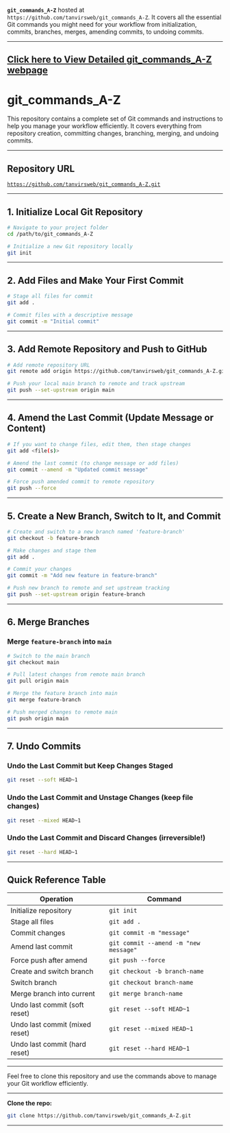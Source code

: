 **`git_commands_A-Z`** hosted at `https://github.com/tanvirsweb/git_commands_A-Z`. It covers all the essential Git commands you might need for your workflow from initialization, commits, branches, merges, amending commits, to undoing commits.

---

## [Click here to View Detailed git_commands_A-Z webpage](https://tanvirsweb.github.io/git_commands_A-Z/)

# git_commands_A-Z

This repository contains a complete set of Git commands and instructions to help you manage your workflow efficiently. It covers everything from repository creation, committing changes, branching, merging, and undoing commits.

---

## Repository URL

[`https://github.com/tanvirsweb/git_commands_A-Z.git`](https://github.com/tanvirsweb/git_commands_A-Z.git)

---

## 1. Initialize Local Git Repository

```bash
# Navigate to your project folder
cd /path/to/git_commands_A-Z

# Initialize a new Git repository locally
git init
```

---

## 2. Add Files and Make Your First Commit

```bash
# Stage all files for commit
git add .

# Commit files with a descriptive message
git commit -m "Initial commit"
```

---

## 3. Add Remote Repository and Push to GitHub

```bash
# Add remote repository URL
git remote add origin https://github.com/tanvirsweb/git_commands_A-Z.git

# Push your local main branch to remote and track upstream
git push --set-upstream origin main
```

---

## 4. Amend the Last Commit (Update Message or Content)

```bash
# If you want to change files, edit them, then stage changes
git add <file(s)>

# Amend the last commit (to change message or add files)
git commit --amend -m "Updated commit message"

# Force push amended commit to remote repository
git push --force
```

---

## 5. Create a New Branch, Switch to It, and Commit

```bash
# Create and switch to a new branch named 'feature-branch'
git checkout -b feature-branch

# Make changes and stage them
git add .

# Commit your changes
git commit -m "Add new feature in feature-branch"

# Push new branch to remote and set upstream tracking
git push --set-upstream origin feature-branch
```

---

## 6. Merge Branches

### Merge `feature-branch` into `main`

```bash
# Switch to the main branch
git checkout main

# Pull latest changes from remote main branch
git pull origin main

# Merge the feature branch into main
git merge feature-branch

# Push merged changes to remote main
git push origin main
```

---

## 7. Undo Commits

### Undo the Last Commit but Keep Changes Staged

```bash
git reset --soft HEAD~1
```

### Undo the Last Commit and Unstage Changes (keep file changes)

```bash
git reset --mixed HEAD~1
```

### Undo the Last Commit and Discard Changes (irreversible!)

```bash
git reset --hard HEAD~1
```

---

## Quick Reference Table

| Operation                      | Command                               |
| ------------------------------ | ------------------------------------- |
| Initialize repository          | `git init`                            |
| Stage all files                | `git add .`                           |
| Commit changes                 | `git commit -m "message"`             |
| Amend last commit              | `git commit --amend -m "new message"` |
| Force push after amend         | `git push --force`                    |
| Create and switch branch       | `git checkout -b branch-name`         |
| Switch branch                  | `git checkout branch-name`            |
| Merge branch into current      | `git merge branch-name`               |
| Undo last commit (soft reset)  | `git reset --soft HEAD~1`             |
| Undo last commit (mixed reset) | `git reset --mixed HEAD~1`            |
| Undo last commit (hard reset)  | `git reset --hard HEAD~1`             |

---

Feel free to clone this repository and use the commands above to manage your Git workflow efficiently.

---

**Clone the repo:**

```bash
git clone https://github.com/tanvirsweb/git_commands_A-Z.git
```

---
